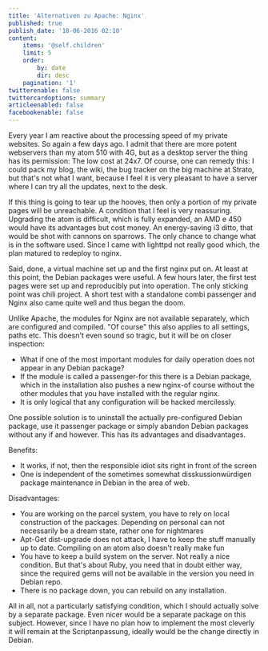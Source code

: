 ```yaml
---
title: 'Alternativen zu Apache: Nginx'
published: true
publish_date: '18-06-2016 02:10'
content:
    items: '@self.children'
    limit: 5
    order:
        by: date
        dir: desc
    pagination: '1'
twitterenable: false
twittercardoptions: summary
articleenabled: false
facebookenable: false
---
```


Every year I am reactive about the processing speed of my private websites. So again a few days ago. I admit that there are more potent webservers than my atom 510 with 4G, but as a desktop server the thing has its permission: The low cost at 24x7. Of course, one can remedy this: I could pack my blog, the wiki, the bug tracker on the big machine at Strato, but that's not what I want, because I feel it is very pleasant to have a server where I can try all the updates, next to the desk.

<!--more-->

If this thing is going to tear up the hooves, then only a portion of my private pages will be unreachable. A condition that I feel is very reassuring. Upgrading the atom is difficult, which is fully expanded, an AMD e 450 would have its advantages but cost money. An energy-saving i3 ditto, that would be shot with cannons on sparrows. The only chance to change what is in the software used. Since I came with lighttpd not really good which, the plan matured to redeploy to nginx.

Said, done, a virtual machine set up and the first nginx put on. At least at this point, the Debian packages were useful. A few hours later, the first test pages were set up and reproducibly put into operation. The only sticking point was chili project. A short test with a standalone combi passenger and Nginx also came quite well and thus began the doom.

Unlike Apache, the modules for Nginx are not available separately, which are configured and compiled. "Of course" this also applies to all settings, paths etc. This doesn't even sound so tragic, but it will be on closer inspection:
<ul>
	<li>What if one of the most important modules for daily operation does not appear in any Debian package?</li>
	<li>If the module is called a passenger-for this there is a Debian package, which in the installation also pushes a new nginx-of course without the other modules that you have installed with the regular nginx.</li>
	<li>It is only logical that any configuration will be hacked mercilessly.</li>
</ul>
One possible solution is to uninstall the actually pre-configured Debian package, use it passenger package or simply abandon Debian packages without any if and however. This has its advantages and disadvantages.

Benefits:
<ul>
	<li>It works, if not, then the responsible idiot sits right in front of the screen</li>
	<li>One is independent of the sometimes somewhat disskussionwürdigen package maintenance in Debian in the area of web.</li>
</ul>
Disadvantages:
<ul>
	<li>You are working on the parcel system, you have to rely on local construction of the packages. Depending on personal can not necessarily be a dream state, rather one for nightmares</li>
	<li>Apt-Get dist-upgrade does not attack, I have to keep the stuff manually up to date. Compiling on an atom also doesn't really make fun</li>
	<li>You have to keep a build system on the server. Not really a nice condition. But that's about Ruby, you need that in doubt either way, since the required gems will not be available in the version you need in Debian repo.</li>
	<li>There is no package down, you can rebuild on any installation.</li>
</ul>
All in all, not a particularly satisfying condition, which I should actually solve by a separate package. Even nicer would be a separate package on this subject. However, since I have no plan how to implement the most cleverly it will remain at the Scriptanpassung, ideally would be the change directly in Debian.